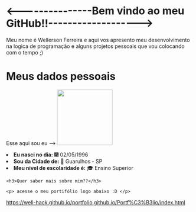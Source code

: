 <h1><---------------Bem vindo ao meu GitHub!!-------------------></h1>

<div>
<p>Meu nome é Wellerson Ferreira e aqui vos apresento meu
  desenvolvimento na logica de programação e alguns
 projetos pessoais que vou colocando com o tempo ;)</p>
</div>

<h1>Meus dados pessoais</h1>

Esse aqui sou eu --> <img src="https://user-images.githubusercontent.com/107362025/210182915-91887db8-a578-4dc9-915f-96edf1114a54.jpg" width = "150px" />

<div>

<li><b>Eu nasci no dia:</b> 	&#127878;  02/05/1996 </li>
<li><b> Sou da Cidade de:</b> &#127750; Guarulhos - SP</li>
<li><b> Meu nivel de escolaridade é:</b> &#127891; Ensino Superior
  
    <h3>Quer saber mais sobre mim??</h3>
    
    <p> acesse o meu portifólio logo abaixo :D </p>
    
  https://well-hack.github.io/portfolio.github.io/Portf%C3%B3lio/index.html


